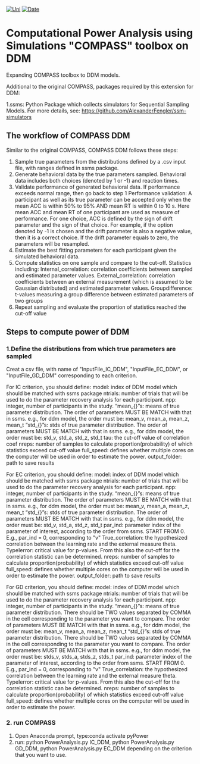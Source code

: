 [![Uni](https://img.shields.io/badge/University-Ghent%20University-brightgreen)](https://img.shields.io/badge/University-Ghent%20University-brightgreen)
[![Date](https://img.shields.io/badge/Last%20update-2023-yellow)](https://img.shields.io/badge/Last%20update-2023-yellow)

# Computational Power Analysis using Simulations "COMPASS" toolbox on DDM

Expanding COMPASS toolbox to DDM models.

Additional to the original COMPASS, packages required by this extension for DDM: 

1.ssms: Python Package which collects simulators for Sequential Sampling Models.
For more details, see: https://github.com/AlexanderFengler/ssm-simulators

## The workflow of COMPASS DDM

Similar to the original COMPASS, COMPASS DDM follows these steps:

1. Sample true parameters from the distributions defined by a .csv input file, with ranges defined in ssms package.
2. Generate behavioral data by the true parameters sampled. Behavioral data includes both choices (denoted by 1 or -1) and reaction times.
3. Validate performance of generated behavioral data. If performance exceeds normal range, then go back to step 1
   Performance validation:
    A participant as well as its true parameter can be accepted only when the mean ACC is within 50% to 95% AND mean RT is within 0 to 10 s.
    Here mean ACC and mean RT of one participant are used as measure of performance. For one choice, ACC is defined by the sign of drift parameter and the sign of that choice. For example, if the option denoted by -1 is chosen and the drift parameter is also a negative value, then it is a correct choice. If the drift parameter equals to zero, the parameters will be resampled.
5. Estimate the best fitting parameters for each participant given the simulated behavioral data.
6. Compute statistics on one sample and compare to the cut-off. Statistics including:
  Internal_correlation: correlation coefficients between sampled and estimated parameter values.
  External_correlation: correlation coefficients between an external measurement (which is assumed to be Gaussian distributed) and estimated parameter values.
  Groupdifference: t-values measuring a group difference between estimated parameters of two groups
7. Repeat sampling and evaluate the proportion of statistics reached the cut-off value

## Steps to compute power of DDM
###  1.Define the distributions from which true parameters are sampled
Creat a csv file, with name of "InputFile_IC_DDM", "InputFile_EC_DDM", or "InputFile_GD_DDM" corresponding to each criterion.

For IC criterion, you should define:
  model: index of DDM model which should be matched with ssms package
  ntrials: number of trials that will be used to do the parameter recovery analysis for each participant.
  npp: integer, number of participants in the study.
  “mean_{}”s: means of true parameter distribution. The order of parameters MUST BE MATCH with that in ssms. e.g., for ddm model, the order must be: mean_v, mean_a, mean_z, mean_t
  “std_{}”s: stds of true parameter distribution. The order of parameters MUST BE MATCH with that in ssms. e.g., for ddm model, the order must be: std_v, std_a, std_z, std_t
  tau: the cut-off value of correlation coef
  nreps: number of samples to calculate proportion(probability) of which statistics exceed cut-off value
  full_speed: defines whether multiple cores on the computer will be used in order to estimate the power.
  output_folder: path to save results

For EC criterion, you should define:
  model: index of DDM model which should be matched with ssms package
  ntrials: number of trials that will be used to do the parameter recovery analysis for each participant.
  npp: integer, number of participants in the study.
  “mean_{}”s: means of true parameter distribution. The order of parameters MUST BE MATCH with that in ssms. e.g., for ddm model, the order must be: mean_v, mean_a, mean_z, mean_t
  “std_{}”s: stds of true parameter distribution. The order of parameters MUST BE MATCH with that in ssms. e.g., for ddm model, the order must be: std_v, std_a, std_z, std_t
  par_ind: parameter index of the parameter of interest, according to the order from ssms. START FROM 0. E.g., par_ind = 0, corresponding to "v"
  True_correlation: the hypothesized correlation between the learning rate and the external measure theta.   
  TypeIerror: critical value for p-values. From this also the cut-off for the correlation statistic can be determined.
  nreps: number of samples to calculate proportion(probability) of which statistics exceed cut-off value
  full_speed: defines whether multiple cores on the computer will be used in order to estimate the power.
  output_folder: path to save results

For GD criterion, you should define:
  model: index of DDM model which should be matched with ssms package
  ntrials: number of trials that will be used to do the parameter recovery analysis for each participant.
  npp: integer, number of participants in the study.
  “mean_{}”s: means of true parameter distribution. There should be TWO values separated by COMMA in the cell corresponding to the parameter you want to compare. The order of parameters MUST BE MATCH with that in ssms. e.g., for ddm model, the order must be: mean_v, mean_a, mean_z, mean_t
  “std_{}”s: stds of true parameter distribution. There should be TWO values separated by COMMA in the cell corresponding to the parameter you want to compare. The order of parameters MUST BE MATCH with that in ssms. e.g., for ddm model, the order must be: stds_v, stds_a, stds_z, stds_t
  par_ind: parameter index of the parameter of interest, according to the order from ssms. START FROM 0. E.g., par_ind = 0, corresponding to "v"
  True_correlation: the hypothesized correlation between the learning rate and the external measure theta.   
  TypeIerror: critical value for p-values. From this also the cut-off for the correlation statistic can be determined.
  nreps: number of samples to calculate proportion(probability) of which statistics exceed cut-off value
  full_speed: defines whether multiple cores on the computer will be used in order to estimate the power.

### 2. run COMPASS
1. Open Anaconda prompt, type:conda activate pyPower
2. run: python PowerAnalysis.py IC_DDM, python PowerAnalysis.py GD_DDM, python PowerAnalysis.py EC_DDM depending on the criterion that you want to use.


